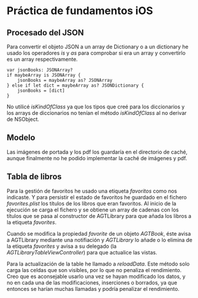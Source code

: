 # Práctica de fundamentos iOS

## Procesado del JSON

Para convertir el objeto JSON a un array de Dictionary o a un dictionary he usado los operadores *is* y *as* para comprobar si era un array y convertirlo es un array respectivamente.

```
var jsonBooks: JSONArray?
if maybeArray is JSONArray {
    jsonBooks = maybeArray as? JSONArray
} else if let dict = maybeArray as? JSONDictionary {
    jsonBooks = [dict]
}
```
No utilicé *isKindOfClass* ya que los tipos que creé para los diccionarios y los arrays de diccionarios no tenían el método *isKindOfClass* al no derivar de NSObject.

## Modelo

Las imágenes de portada y los pdf los guardaría en el directorio de caché, aunque finalmente no he podido implementar la caché de imágenes y pdf.

## Tabla de libros

Para la gestión de favoritos he usado una etiqueta *favoritos* como nos indicaste. Y para persistir el estado de favoritos he guardado en el fichero *favorites.plist* los títulos de los libros que eran favoritos. Al inicio de la ejecución se carga el fichero y se obtiene un array de cadenas con los títulos que se pasa al constructor de AGTLibrary para que añada los libros a la etiqueta *favorites*.

Cuando se modifica la propiedad *favorite* de un objeto *AGTBook*, éste avisa a AGTLibrary mediante una notifiación y *AGTLibrary* lo añade o lo elimina de la etiqueta *favorites* y avisa a su delegado (la *AGTLibraryTableViewController*) para que actualice las vistas.

Para la actualización de la table he llamado a *reloadData*. Este método solo carga las celdas que son visibles, por lo que no penaliza el rendimiento. Creo que es aconsejable usarlo una vez se hayan modificado los datos, y no en cada una de las modificaciones, inserciones o borrados, ya que entonces se harían muchas llamadas y podría penalizar el rendimiento.

